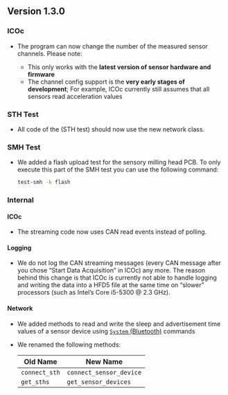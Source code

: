## Version 1.3.0

### ICOc

- The program can now change the number of the measured sensor channels. Please note:

  - This only works with the **latest version of sensor hardware and firmware**
  - The channel config support is the **very early stages of development**; For example, ICOc currently still assumes that all sensors read acceleration values

### STH Test

- All code of the (STH test) should now use the new network class.

### SMH Test

- We added a flash upload test for the sensory milling head PCB. To only execute this part of the SMH test you can use the following command:

  ```sh
  test-smh -k flash
  ```

### Internal

#### ICOc

- The streaming code now uses CAN read events instead of polling.

#### Logging

- We do not log the CAN streaming messages (every CAN message after you chose “Start Data Acquisition” in ICOc) any more. The reason behind this change is that ICOc is currently not able to handle logging and writing the data into a HFD5 file at the same time on “slower” processors (such as Intel’s Core i5-5300 @ 2.3 GHz).

#### Network

- We added methods to read and write the sleep and advertisement time values of a sensor device using [`System` (Bluetooth)](https://mytoolit.github.io/Documentation/#command:bluetooth) commands

- We renamed the following methods:

  | Old Name      | New Name                |
  | ------------- | ----------------------- |
  | `connect_sth` | `connect_sensor_device` |
  | `get_sths`    | `get_sensor_devices`    |
